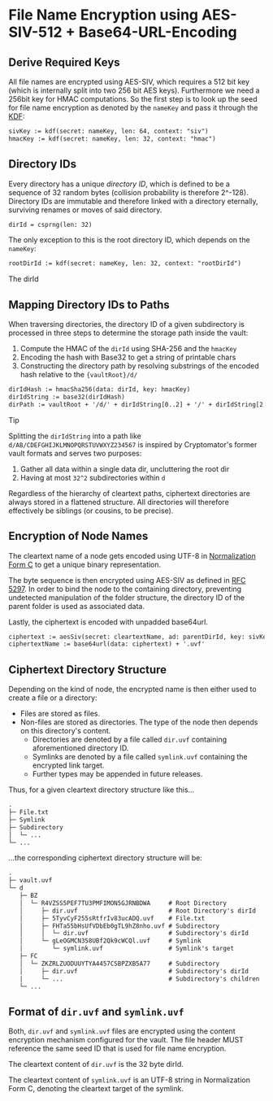# File Name Encryption using AES-SIV-512 + Base64-URL-Encoding

## Derive Required Keys

All file names are encrypted using AES-SIV, which requires a 512 bit key (which is internally split into two 256 bit AES keys). Furthermore we need a 256bit key for HMAC computations. So the first step is to look up the seed for file name encryption as denoted by the `nameKey` and pass it through the [KDF](../kdf/README.md):

```txt
sivKey := kdf(secret: nameKey, len: 64, context: "siv")
hmacKey := kdf(secret: nameKey, len: 32, context: "hmac")
```

## Directory IDs

Every directory has a unique _directory ID_, which is defined to be a sequence of 32 random bytes (collision probability is therefore 2^-128). Directory IDs are immutable and therefore linked with a directory eternally, surviving renames or moves of said directory.

```txt
dirId = csprng(len: 32)
```

The only exception to this is the root directory ID, which depends on the `nameKey`:

```txt
rootDirId := kdf(secret: nameKey, len: 32, context: "rootDirId")
```

The dirId

## Mapping Directory IDs to Paths

When traversing directories, the directory ID of a given subdirectory is processed in three steps to determine the storage path inside the vault:

1. Compute the HMAC of the `dirId` using SHA-256 and the `hmacKey`
1. Encoding the hash with Base32 to get a string of printable chars
1. Constructing the directory path by resolving substrings of the encoded hash relative to the `{vaultRoot}/d/`

```txt
dirIdHash := hmacSha256(data: dirId, key: hmacKey)
dirIdString := base32(dirIdHash)
dirPath := vaultRoot + '/d/' + dirIdString[0..2] + '/' + dirIdString[2..32]
```

> [!TIP]
> Splitting the `dirIdString` into a path like `d/AB/CDEFGHIJKLMNOPQRSTUVWXYZ234567` is inspired by Cryptomator's former vault formats and serves two purposes:
> 1. Gather all data within a single data dir, uncluttering the root dir
> 2. Having at most `32^2` subdirectories within `d`

Regardless of the hierarchy of cleartext paths, ciphertext directories are always stored in a flattened structure. All directories will therefore effectively be siblings (or cousins, to be precise).


## Encryption of Node Names

The cleartext name of a node gets encoded using UTF-8 in [Normalization Form C](https://unicode.org/reports/tr15/#Norm*Forms) to get a unique binary representation.

The byte sequence is then encrypted using AES-SIV as defined in [RFC 5297](https://tools.ietf.org/html/rfc5297). In order to bind the node to the containing directory, preventing undetected manipulation of the folder structure, the directory ID of the parent folder is used as associated data.

Lastly, the ciphertext is encoded with unpadded base64url.

```txt
ciphertext := aesSiv(secret: cleartextName, ad: parentDirId, key: sivKey)
ciphertextName := base64url(data: ciphertext) + '.uvf'
```

## Ciphertext Directory Structure

Depending on the kind of node, the encrypted name is then either used to create a file or a directory:

* Files are stored as files.
* Non-files are stored as directories. The type of the node then depends on this directory's content.
    * Directories are denoted by a file called `dir.uvf` containing aforementioned directory ID.
    * Symlinks are denoted by a file called `symlink.uvf` containing the encrypted link target.
    * Further types may be appended in future releases.

Thus, for a given cleartext directory structure like this...

```txt
.
├─ File.txt
├─ Symlink
├─ Subdirectory
│  └─ ...
└─ ...
```

...the corresponding ciphertext directory structure will be:

```txt
.
├─ vault.uvf
└─ d
   ├─ BZ
   │  └─ R4VZSS5PEF7TU3PMFIMON5GJRNBDWA     # Root Directory
   │     ├─ dir.uvf                         # Root Directory's dirId
   │     ├─ 5TyvCyF255sRtfrIv83ucADQ.uvf    # File.txt
   │     ├─ FHTa55bHsUfVDbEb0gTL9hZ8nho.uvf # Subdirectory
   │     │  └─ dir.uvf                      # Subdirectory's dirId
   │     └─ gLeOGMCN358UBf2Qk9cWCQl.uvf     # Symlink
   │        └─ symlink.uvf                  # Symlink's target
   ├─ FC
   │  └─ ZKZRLZUODUUYTYA4457CSBPZXB5A77     # Subdirectory
   │     ├─ dir.uvf                         # Subdirectory's dirId
   |     └─ ...                             # Subdirectory's children
   └─ ...
```

## Format of `dir.uvf` and `symlink.uvf`

Both, `dir.uvf` and `symlink.uvf` files are encrypted using the content encryption mechanism configured for the vault. The file header MUST reference the same seed ID that is used for file name encryption.

The cleartext content of `dir.uvf` is the 32 byte dirId.

The cleartext content of `symlink.uvf` is an UTF-8 string in Normalization Form C, denoting the cleartext target of the symlink.